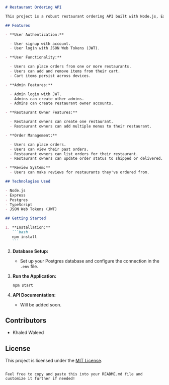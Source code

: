 ````markdown
# Restaurant Ordering API

This project is a robust restaurant ordering API built with Node.js, Express, Postgres, and TypeScript.

## Features

- **User Authentication:**

  - User signup with account.
  - User login with JSON Web Tokens (JWT).

- **User Functionality:**

  - Users can place orders from one or more restaurants.
  - Users can add and remove items from their cart.
  - Cart items persist across devices.

- **Admin Features:**

  - Admin login with JWT.
  - Admins can create other admins.
  - Admins can create restaurant owner accounts.

- **Restaurant Owner Features:**

  - Restaurant owners can create one restaurant.
  - Restaurant owners can add multiple menus to their restaurant.

- **Order Management:**

  - Users can place orders.
  - Users can view their past orders.
  - Restaurant owners can list orders for their restaurant.
  - Restaurant owners can update order status to shipped or delivered.

- **Review System:**
  - Users can make reviews for restaurants they've ordered from.

## Technologies Used

- Node.js
- Express
- Postgres
- TypeScript
- JSON Web Tokens (JWT)

## Getting Started

1. **Installation:**
   ```bash
   npm install
   ```
````

2. **Database Setup:**

   - Set up your Postgres database and configure the connection in the `.env` file.

3. **Run the Application:**

   ```bash
   npm start
   ```

4. **API Documentation:**
   - Will be added soon.

## Contributors

- Khaled Waleed

## License

This project is licensed under the [MIT License](LICENSE).

```

Feel free to copy and paste this into your README.md file and customize it further if needed!
```
